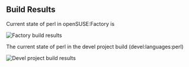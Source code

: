 
## Build Results

Current state of perl in openSUSE:Factory is

![Factory build results](https://br.opensuse.org/status/openSUSE:Factory/perl-Devel-Cover/standard)

The current state of perl in the devel project build (devel:languages:perl)

![Devel project build results](https://br.opensuse.org/status/devel:languages:perl/perl-Devel-Cover)


